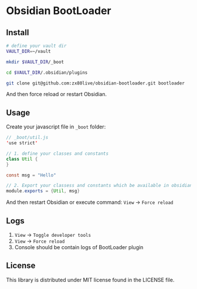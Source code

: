# Obsidian BootLoader

## Install
```bash
# define your vault dir
VAULT_DIR=~/vault

mkdir $VAULT_DIR/_boot

cd $VAULT_DIR/.obsidian/plugins

git clone git@github.com:zx80live/obsidian-bootloader.git bootloader
```
And then force reload or restart Obsidian.


## Usage
Create your javascript file in `_boot` folder:
```java
// _boot/util.js
'use strict'

// 1. define your classes and constants
class Util {
}

const msg = "Hello"

// 2. Export your classess and constants which be available in obsidian
module.exports = {Util, msg}
```

And then restart Obsidian or execute command: `View` -> `Force reload`

## Logs
1. `View` -> `Toggle developer tools`
2. `View` -> `Force reload`
3. Console should be contain logs of BootLoader plugin


## License
This library is distributed under MIT license found in the LICENSE file.